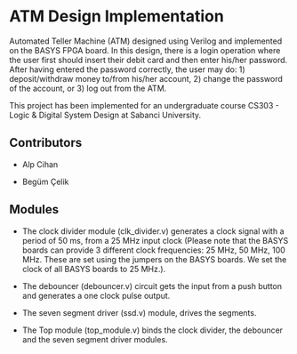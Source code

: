 # ATM Design Implementation

Automated Teller Machine (ATM) designed using Verilog and implemented on the BASYS FPGA board. In this design, there is a login operation where the user first should insert their debit card and then enter his/her password. After having entered the password correctly, the user may do: 1) deposit/withdraw money to/from his/her account, 2) change the password of the account, or 3) log out from the ATM.

This project has been implemented for an undergraduate course CS303 - Logic & Digital System Design at Sabanci University.

## Contributors

- Alp Cihan

- Begüm Çelik

## Modules

- The clock divider module (clk_divider.v) generates a clock signal with a period of 50 ms, from a 25 MHz input clock (Please note that the BASYS boards can provide 3 different clock frequencies: 25 MHz, 50 MHz, 100 MHz. These are set using the jumpers on the BASYS boards. We set the clock of all BASYS boards to 25 MHz.).

- The debouncer (debouncer.v) circuit gets the input from a push button and generates a one clock pulse output.

- The seven segment driver (ssd.v) module, drives the segments.

- The Top module (top_module.v) binds the clock divider, the debouncer and the seven segment driver modules.
